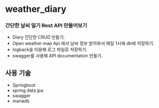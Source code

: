 # weather_diary
### 간단한 날씨 일기 Rest API 만들어보기
- Diary 간단한 CRUD 만들기.
- Open weather map Api 에서 날씨 정보 받아와서 매일 1시에 db에 저장하기.
- logback을 이용해 로그 파일로 저장하기.
- swagger를 사용해 API documentation 만들기.


## 사용 기술
- Springboot
- spring data jpa
- swagger
- mariadb
